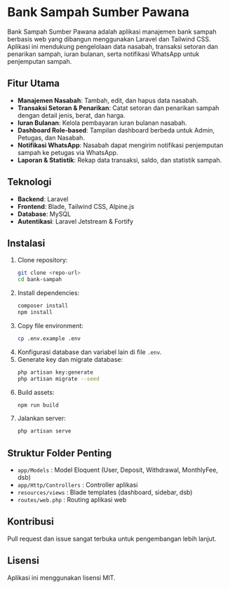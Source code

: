 # Bank Sampah Sumber Pawana

Bank Sampah Sumber Pawana adalah aplikasi manajemen bank sampah berbasis web yang dibangun menggunakan Laravel dan Tailwind CSS. Aplikasi ini mendukung pengelolaan data nasabah, transaksi setoran dan penarikan sampah, iuran bulanan, serta notifikasi WhatsApp untuk penjemputan sampah.

## Fitur Utama

-   **Manajemen Nasabah**: Tambah, edit, dan hapus data nasabah.
-   **Transaksi Setoran & Penarikan**: Catat setoran dan penarikan sampah dengan detail jenis, berat, dan harga.
-   **Iuran Bulanan**: Kelola pembayaran iuran bulanan nasabah.
-   **Dashboard Role-based**: Tampilan dashboard berbeda untuk Admin, Petugas, dan Nasabah.
-   **Notifikasi WhatsApp**: Nasabah dapat mengirim notifikasi penjemputan sampah ke petugas via WhatsApp.
-   **Laporan & Statistik**: Rekap data transaksi, saldo, dan statistik sampah.

## Teknologi

-   **Backend**: Laravel
-   **Frontend**: Blade, Tailwind CSS, Alpine.js
-   **Database**: MySQL
-   **Autentikasi**: Laravel Jetstream & Fortify

## Instalasi

1. Clone repository:
    ```bash
    git clone <repo-url>
    cd bank-sampah
    ```
2. Install dependencies:
    ```bash
    composer install
    npm install
    ```
3. Copy file environment:
    ```bash
    cp .env.example .env
    ```
4. Konfigurasi database dan variabel lain di file `.env`.
5. Generate key dan migrate database:
    ```bash
    php artisan key:generate
    php artisan migrate --seed
    ```
6. Build assets:
    ```bash
    npm run build
    ```
7. Jalankan server:
    ```bash
    php artisan serve
    ```

## Struktur Folder Penting

-   `app/Models` : Model Eloquent (User, Deposit, Withdrawal, MonthlyFee, dsb)
-   `app/Http/Controllers` : Controller aplikasi
-   `resources/views` : Blade templates (dashboard, sidebar, dsb)
-   `routes/web.php` : Routing aplikasi web

## Kontribusi

Pull request dan issue sangat terbuka untuk pengembangan lebih lanjut.

## Lisensi

Aplikasi ini menggunakan lisensi MIT.
